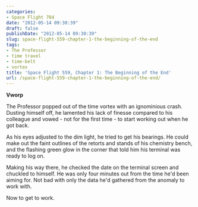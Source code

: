 ```yaml
---
categories:
- Space Flight 704
date: "2012-05-14 09:30:39"
draft: false
publishDate: "2012-05-14 09:30:39"
slug: space-flight-559-chapter-1-the-beginning-of-the-end
tags:
- The Professor
- time travel
- time-belt
- vortex
title: 'Space Flight 559, Chapter 1: The Beginning of the End'
url: /space-flight-559-chapter-1-the-beginning-of-the-end/
---
```

**Vworp**

The Professor popped out of the time vortex with an ignominious crash.
Dusting himself off, he lamented his lack of finesse compared to his
colleague and vowed - not for the first time - to start working out when
he got back.

As his eyes adjusted to the dim light, he tried to get his bearings. He
could make out the faint outlines of the retorts and stands of his
chemistry bench, and the flashing green glow in the corner that told him
his terminal was ready to log on.

Making his way there, he checked the date on the terminal screen and
chuckled to himself. He was only four minutes out from the time he'd
been aiming for. Not bad with only the data he'd gathered from the
anomaly to work with.

Now to get to work.